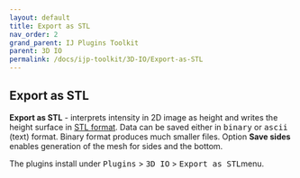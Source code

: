 ```yaml
---
layout: default
title: Export as STL
nav_order: 2
grand_parent: IJ Plugins Toolkit
parent: 3D IO
permalink: /docs/ijp-toolkit/3D-IO/Export-as-STL
---
```


## Export as STL

<strong>Export as STL</strong> - interprets intensity in 2D image as height and writes the height surface in
    <a href="http://en.wikipedia.org/wiki/STL_%28file_format%29">STL format</a>. Data can be saved either in
    <samp>binary</samp> or <samp>ascii</samp> (text) format. Binary format produces much smaller files.
    Option <strong>Save sides</strong> enables generation of the mesh for sides and the bottom.

The plugins install under <tt>Plugins</tt> &gt; <tt>3D IO</tt> &gt; <tt>Export as STL</tt>menu.


